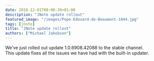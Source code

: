 ```yaml
---
date: 2018-12-01T00:00:39+01:00
description: "JNote update rollout"
featured_image: "/images/Pope-Edouard-de-Beaumont-1844.jpg"
tags: [jnote]
title: "JNote update rollout"
authors: ["Michael Jakobsen"]
---
```


We’ve just rolled out update 1.0.6908.42088 to the stable channel.  
This update fixes all the issues we have had with the built-in updater.